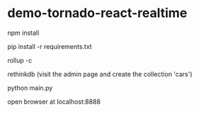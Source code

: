 # demo-tornado-react-realtime
npm install

pip install -r requirements.txt

rollup -c

rethinkdb (visit the admin page and create the collection 'cars')

python main.py

open browser at localhost:8888